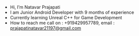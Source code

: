 - Hi, I’m Natavar Prajapati
- I am Junior Android Developer with 9 months of experience
- Currently learning Unreal C++ for Game Development
- How to reach me call on : +919429957789, email : prajapatinatavar21197@gmail.com

<!---
natvar97/natvar97 is a ✨ special ✨ repository because its `README.md` (this file) appears on your GitHub profile.
You can click the Preview link to take a look at your changes.
--->
